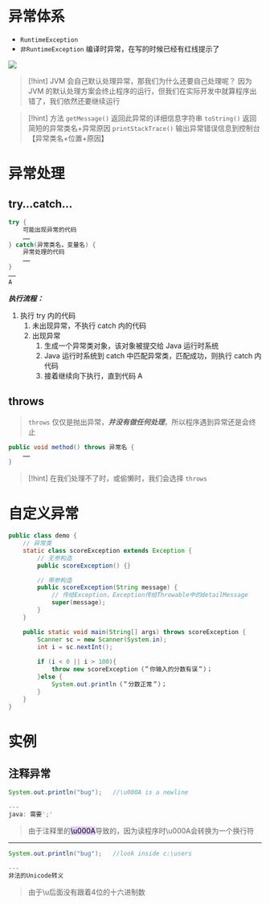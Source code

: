 # 异常体系
- `RuntimeException` 
- `非RuntimeException` 编译时异常，在写的时候已经有红线提示了

![](https://obsidian-1307744200.cos.ap-guangzhou.myqcloud.com/%E5%9B%BE%E7%89%87/202403031014287.png)

>[!hint] JVM 会自己默认处理异常，那我们为什么还要自己处理呢？
>因为 JVM 的默认处理方案会终止程序的运行，但我们在实际开发中就算程序出错了，我们依然还要继续运行

>[!hint] 方法
>`getMessage()` 返回此异常的详细信息字符串
>`toString()`  返回简短的异常类名+异常原因
>`printStackTrace()`  输出异常错误信息到控制台【异常类名+位置+原因】

# 异常处理
## try…catch…
```java
try {
	可能出现异常的代码
	……
} catch(异常类名，变量名) {
	异常处理的代码
	……
}
……
A
```

***执行流程：***
1. 执行 try 内的代码
	1. 未出现异常，不执行 catch 内的代码
	2. 出现异常
		1. 生成一个异常类对象，该对象被提交给 Java 运行时系统
		2. Java 运行时系统到 catch 中匹配异常类，匹配成功，则执行 catch 内代码
		3. 接着继续向下执行，直到代码 A

## throws
>`throws` 仅仅是抛出异常，***并没有做任何处理***，所以程序遇到异常还是会终止

```java
public void method() throws 异常名 {
	……
}
```

>[!hint] 在我们处理不了时，或偷懒时，我们会选择 `throws`

# 自定义异常
```java
public class demo {
	// 异常类
	static class scoreException extends Exception {
		// 无参构造
		public scoreException() {}

		// 带参构造
		public scoreException(String message) {
			// 传给Exception，Exception传给Throwable中的detailMessage
			super(message);
		}
	}

	public static void main(String[] args) throws scoreException {
		Scanner sc = new Scanner(System.in);
		int i = sc.nextInt();
		
		if (i < 0 || i > 100){
			throw new scoreException（＂你输入的分数有误＂）；
		}else {
			System.out.println（＂分数正常＂）；
		}
	}
}
```



# 实例
## 注释异常
```java
System.out.println("bug");   //\u000A is a newline

---
java: 需要';'
```
>由于注释里的<mark style="background: #D2B3FFA6;">\u000A</mark>导致的，因为读程序时\u000A会转换为一个换行符

---

```java
System.out.println("bug");   //look inside c:\users

---
非法的Unicode转义
```
>由于\u后面没有跟着4位的十六进制数






























































